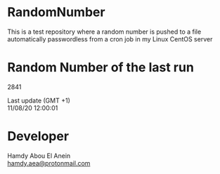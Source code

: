 # RandomNumber    
This is a test repository where a random number is pushed to a file automatically passwordless from a cron job in my Linux CentOS server    
# Random Number of the last run   
2841
      
Last update (GMT +1)    
11/08/20 12:00:01
# Developer    
Hamdy Abou El Anein   
hamdy.aea@protonmail.com
